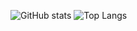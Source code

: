 ![GitHub stats](https://github-readme-stats.vercel.app/api?username=CyberPankTank&show_icons=true&hide=prs,issues,contribs&theme=dark)
![Top Langs](https://github-readme-stats.vercel.app/api/top-langs/?username=CyberPankTank&layout=compact&theme=dark)